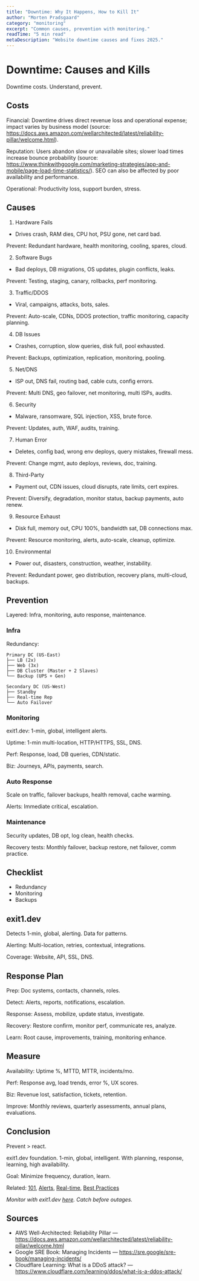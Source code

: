 ```yaml
---
title: "Downtime: Why It Happens, How to Kill It"
author: "Morten Pradsgaard"
category: "monitoring"
excerpt: "Common causes, prevention with monitoring."
readTime: "5 min read"
metaDescription: "Website downtime causes and fixes 2025."
---
```


# Downtime: Causes and Kills

Downtime costs. Understand, prevent.

## Costs

Financial: Downtime drives direct revenue loss and operational expense; impact varies by business model (source: https://docs.aws.amazon.com/wellarchitected/latest/reliability-pillar/welcome.html).

Reputation: Users abandon slow or unavailable sites; slower load times increase bounce probability (source: https://www.thinkwithgoogle.com/marketing-strategies/app-and-mobile/page-load-time-statistics/). SEO can also be affected by poor availability and performance.

Operational: Productivity loss, support burden, stress.

## Causes

1. Hardware Fails
- Drives crash, RAM dies, CPU hot, PSU gone, net card bad.

Prevent: Redundant hardware, health monitoring, cooling, spares, cloud.

2. Software Bugs
- Bad deploys, DB migrations, OS updates, plugin conflicts, leaks.

Prevent: Testing, staging, canary, rollbacks, perf monitoring.

3. Traffic/DDOS
- Viral, campaigns, attacks, bots, sales.

Prevent: Auto-scale, CDNs, DDOS protection, traffic monitoring, capacity planning.

4. DB Issues
- Crashes, corruption, slow queries, disk full, pool exhausted.

Prevent: Backups, optimization, replication, monitoring, pooling.

5. Net/DNS
- ISP out, DNS fail, routing bad, cable cuts, config errors.

Prevent: Multi DNS, geo failover, net monitoring, multi ISPs, audits.

6. Security
- Malware, ransomware, SQL injection, XSS, brute force.

Prevent: Updates, auth, WAF, audits, training.

7. Human Error
- Deletes, config bad, wrong env deploys, query mistakes, firewall mess.

Prevent: Change mgmt, auto deploys, reviews, doc, training.

8. Third-Party
- Payment out, CDN issues, cloud disrupts, rate limits, cert expires.

Prevent: Diversify, degradation, monitor status, backup payments, auto renew.

9. Resource Exhaust
- Disk full, memory out, CPU 100%, bandwidth sat, DB connections max.

Prevent: Resource monitoring, alerts, auto-scale, cleanup, optimize.

10. Environmental
- Power out, disasters, construction, weather, instability.

Prevent: Redundant power, geo distribution, recovery plans, multi-cloud, backups.

## Prevention

Layered: Infra, monitoring, auto response, maintenance.

### Infra

Redundancy:
```
Primary DC (US-East)
├── LB (2x)
├── Web (3x)
├── DB Cluster (Master + 2 Slaves)
└── Backup (UPS + Gen)

Secondary DC (US-West)
├── Standby
├── Real-time Rep
└── Auto Failover
```

### Monitoring

exit1.dev: 1-min, global, intelligent alerts.

Uptime: 1-min multi-location, HTTP/HTTPS, SSL, DNS.

Perf: Response, load, DB queries, CDN/static.

Biz: Journeys, APIs, payments, search.

### Auto Response

Scale on traffic, failover backups, health removal, cache warming.

Alerts: Immediate critical, escalation.

### Maintenance

Security updates, DB opt, log clean, health checks.

Recovery tests: Monthly failover, backup restore, net failover, comm practice.

## Checklist

- Redundancy
- Monitoring
- Backups

## exit1.dev

Detects 1-min, global, alerting. Data for patterns.

Alerting: Multi-location, retries, contextual, integrations.

Coverage: Website, API, SSL, DNS.

## Response Plan

Prep: Doc systems, contacts, channels, roles.

Detect: Alerts, reports, notifications, escalation.

Response: Assess, mobilize, update status, investigate.

Recovery: Restore confirm, monitor perf, communicate res, analyze.

Learn: Root cause, improvements, training, monitoring enhance.

## Measure

Availability: Uptime %, MTTD, MTTR, incidents/mo.

Perf: Response avg, load trends, error %, UX scores.

Biz: Revenue lost, satisfaction, tickets, retention.

Improve: Monthly reviews, quarterly assessments, annual plans, evaluations.

## Conclusion

Prevent > react.

exit1.dev foundation. 1-min, global, intelligent. With planning, response, learning, high availability.

Goal: Minimize frequency, duration, learn.

Related: [101](/blog/website-monitoring-101), [Alerts](/blog/downtime-alerts-guide), [Real-time](/blog/importance-of-real-time-alerts), [Best Practices](/blog/website-monitoring-best-practices-2025)

*Monitor with exit1.dev [here](https://app.exit1.dev/). Catch before outages.*

## Sources

- AWS Well-Architected: Reliability Pillar — https://docs.aws.amazon.com/wellarchitected/latest/reliability-pillar/welcome.html
- Google SRE Book: Managing Incidents — https://sre.google/sre-book/managing-incidents/
- Cloudflare Learning: What is a DDoS attack? — https://www.cloudflare.com/learning/ddos/what-is-a-ddos-attack/
